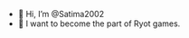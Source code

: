 - 👋 Hi, I’m @Satima2002
- 👀 I want to become the part of Ryot games.



<!---
Satima2002/Satima2002 is a ✨ special ✨ repository because its `README.md` (this file) appears on your GitHub profile.
You can click the Preview link to take a look at your changes.
--->
